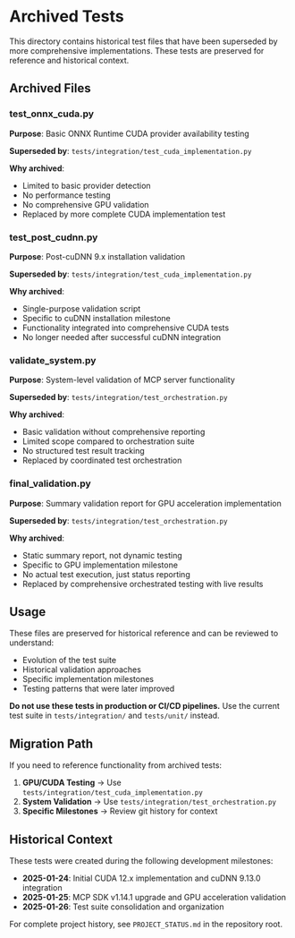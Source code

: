 # Archived Tests

This directory contains historical test files that have been superseded by more comprehensive implementations. These tests are preserved for reference and historical context.

## Archived Files

### test_onnx_cuda.py
**Purpose**: Basic ONNX Runtime CUDA provider availability testing

**Superseded by**: `tests/integration/test_cuda_implementation.py`

**Why archived**:
- Limited to basic provider detection
- No performance testing
- No comprehensive GPU validation
- Replaced by more complete CUDA implementation test

### test_post_cudnn.py
**Purpose**: Post-cuDNN 9.x installation validation

**Superseded by**: `tests/integration/test_cuda_implementation.py`

**Why archived**:
- Single-purpose validation script
- Specific to cuDNN installation milestone
- Functionality integrated into comprehensive CUDA tests
- No longer needed after successful cuDNN integration

### validate_system.py
**Purpose**: System-level validation of MCP server functionality

**Superseded by**: `tests/integration/test_orchestration.py`

**Why archived**:
- Basic validation without comprehensive reporting
- Limited scope compared to orchestration suite
- No structured test result tracking
- Replaced by coordinated test orchestration

### final_validation.py
**Purpose**: Summary validation report for GPU acceleration implementation

**Superseded by**: `tests/integration/test_orchestration.py`

**Why archived**:
- Static summary report, not dynamic testing
- Specific to GPU implementation milestone
- No actual test execution, just status reporting
- Replaced by comprehensive orchestrated testing with live results

## Usage

These files are preserved for historical reference and can be reviewed to understand:
- Evolution of the test suite
- Historical validation approaches
- Specific implementation milestones
- Testing patterns that were later improved

**Do not use these tests in production or CI/CD pipelines.** Use the current test suite in `tests/integration/` and `tests/unit/` instead.

## Migration Path

If you need to reference functionality from archived tests:

1. **GPU/CUDA Testing** → Use `tests/integration/test_cuda_implementation.py`
2. **System Validation** → Use `tests/integration/test_orchestration.py`
3. **Specific Milestones** → Review git history for context

## Historical Context

These tests were created during the following development milestones:

- **2025-01-24**: Initial CUDA 12.x implementation and cuDNN 9.13.0 integration
- **2025-01-25**: MCP SDK v1.14.1 upgrade and GPU acceleration validation
- **2025-01-26**: Test suite consolidation and organization

For complete project history, see `PROJECT_STATUS.md` in the repository root.
